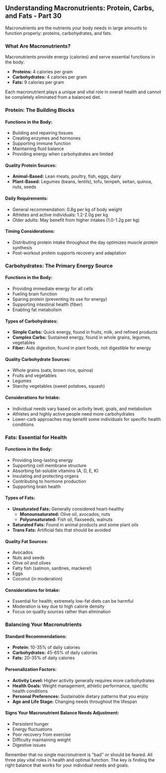 ## Understanding Macronutrients: Protein, Carbs, and Fats - Part 30

Macronutrients are the nutrients your body needs in large amounts to function properly: proteins, carbohydrates, and fats.

### What Are Macronutrients?

Macronutrients provide energy (calories) and serve essential functions in the body:

* **Proteins:** 4 calories per gram
* **Carbohydrates:** 4 calories per gram
* **Fats:** 9 calories per gram

Each macronutrient plays a unique and vital role in overall health and cannot be completely eliminated from a balanced diet.

### Protein: The Building Blocks

#### Functions in the Body:
* Building and repairing tissues
* Creating enzymes and hormones
* Supporting immune function
* Maintaining fluid balance
* Providing energy when carbohydrates are limited

#### Quality Protein Sources:
* **Animal-Based:** Lean meats, poultry, fish, eggs, dairy
* **Plant-Based:** Legumes (beans, lentils), tofu, tempeh, seitan, quinoa, nuts, seeds

#### Daily Requirements:
* General recommendation: 0.8g per kg of body weight
* Athletes and active individuals: 1.2-2.0g per kg
* Older adults: May benefit from higher intakes (1.0-1.2g per kg)

#### Timing Considerations:
* Distributing protein intake throughout the day optimizes muscle protein synthesis
* Post-workout protein supports recovery and adaptation

### Carbohydrates: The Primary Energy Source

#### Functions in the Body:
* Providing immediate energy for all cells
* Fueling brain function
* Sparing protein (preventing its use for energy)
* Supporting intestinal health (fiber)
* Enabling fat metabolism

#### Types of Carbohydrates:
* **Simple Carbs:** Quick energy, found in fruits, milk, and refined products
* **Complex Carbs:** Sustained energy, found in whole grains, legumes, vegetables
* **Fiber:** Aids digestion, found in plant foods, not digestible for energy

#### Quality Carbohydrate Sources:
* Whole grains (oats, brown rice, quinoa)
* Fruits and vegetables
* Legumes
* Starchy vegetables (sweet potatoes, squash)

#### Considerations for Intake:
* Individual needs vary based on activity level, goals, and metabolism
* Athletes and highly active people need more carbohydrates
* Lower-carb approaches may benefit some individuals for specific health conditions

### Fats: Essential for Health

#### Functions in the Body:
* Providing long-lasting energy
* Supporting cell membrane structure
* Absorbing fat-soluble vitamins (A, D, E, K)
* Insulating and protecting organs
* Contributing to hormone production
* Supporting brain health

#### Types of Fats:
* **Unsaturated Fats:** Generally considered heart-healthy
  * **Monounsaturated:** Olive oil, avocados, nuts
  * **Polyunsaturated:** Fish oil, flaxseeds, walnuts
* **Saturated Fats:** Found in animal products and some plant oils
* **Trans Fats:** Artificial fats that should be avoided

#### Quality Fat Sources:
* Avocados
* Nuts and seeds
* Olive oil and olives
* Fatty fish (salmon, sardines, mackerel)
* Eggs
* Coconut (in moderation)

#### Considerations for Intake:
* Essential for health; extremely low-fat diets can be harmful
* Moderation is key due to high calorie density
* Focus on quality sources rather than elimination

### Balancing Your Macronutrients

#### Standard Recommendations:
* **Protein:** 10-35% of daily calories
* **Carbohydrates:** 45-65% of daily calories
* **Fats:** 20-35% of daily calories

#### Personalization Factors:
* **Activity Level:** Higher activity generally requires more carbohydrates
* **Health Goals:** Weight management, athletic performance, specific health conditions
* **Personal Preferences:** Sustainable dietary patterns that you enjoy
* **Age and Life Stage:** Changing needs throughout the lifespan

#### Signs Your Macronutrient Balance Needs Adjustment:
* Persistent hunger
* Energy fluctuations
* Poor recovery from exercise
* Difficulty maintaining weight
* Digestive issues

Remember that no single macronutrient is "bad" or should be feared. All three play vital roles in health and optimal function. The key is finding the right balance that works for your individual needs and goals.